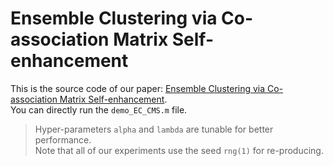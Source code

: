 # Ensemble Clustering via Co-association Matrix Self-enhancement

This is the source code of our paper: [Ensemble Clustering via Co-association Matrix Self-enhancement](https://arxiv.org/abs/2205.05937v1).  
You can directly run the `demo_EC_CMS.m` file.  
> Hyper-parameters `alpha` and `lambda` are tunable for better performance.  
> Note that all of our experiments use the seed `rng(1)` for re-producing.
